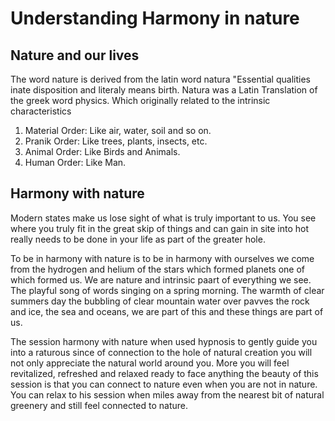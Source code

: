 # Understanding Harmony in nature

## Nature and our lives 
The word nature is derived from the latin word natura "Essential qualities inate disposition and literaly means birth. Natura was a Latin Translation of the greek word physics. Which originally related to  the intrinsic characteristics 

1. Material Order: Like air, water, soil and so on.
2. Pranik Order: Like trees, plants, insects, etc.
3. Animal Order: Like Birds and Animals.
4. Human Order: Like Man.

## Harmony with nature
Modern states make us lose sight of what is truly important to us. You see where you truly fit in the great skip of things and can gain in site into hot really needs to be done in your life as part of the greater hole.

To be in harmony with nature is to be in harmony with ourselves we come from the hydrogen and helium of the stars which formed planets one of which formed us. We are nature and intrinsic paart of everything we see. The playful song of words singing on a spring morning. The warmth of clear summers day the bubbling of clear mountain water over pavves the rock and ice, the sea and oceans, we are part of this and these things are part of us.

The session harmony with nature when used hypnosis to gently guide you into a raturous since of connection to the hole of natural creation you will not only appreciate the natural world around you. More you will feel revitalized, refreshed and relaxed ready to face anything the beauty of this session is that you can connect to nature even when you are not in nature. You can relax to his session when miles away from the nearest bit of natural greenery and still feel connected to nature.
